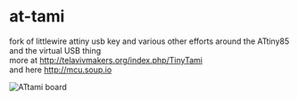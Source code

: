 at-tami
=======

fork of littlewire attiny usb key and various other efforts around the ATtiny85 and the virtual USB thing <br>
more at http://telavivmakers.org/index.php/TinyTami<br>
and here http://mcu.soup.io

<img src="http://i.imgur.com/wLXjmTc.jpg" alt="ATtami board">
